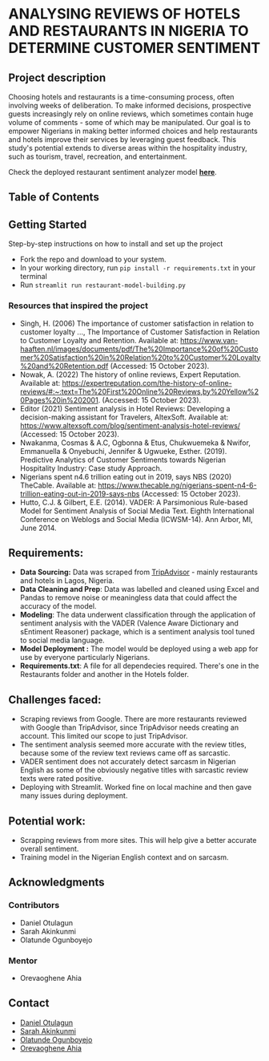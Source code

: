 # ANALYSING REVIEWS OF HOTELS AND RESTAURANTS IN NIGERIA TO DETERMINE CUSTOMER SENTIMENT

## Project description
Choosing hotels and restaurants is a time-consuming process, often involving weeks of deliberation. To make informed decisions, prospective guests increasingly rely on online reviews, which sometimes contain huge volume of comments - some of which may be manipulated. Our goal is to empower Nigerians in making better informed choices and help restaurants and hotels improve their services by leveraging guest feedback. This study's potential extends to diverse areas within the hospitality industry, such as tourism, travel, recreation, and entertainment.

Check the deployed restaurant sentiment analyzer model [**here**](https://lag-rest.streamlit.app/).

## Table of Contents

## Getting Started

Step-by-step instructions on how to install and set up the project

- Fork the repo and download to your system.
- In your working directory, run `pip install -r requirements.txt` in your terminal
- Run `streamlit run restaurant-model-building.py`

### Resources that inspired the project
- Singh, H. (2006) The importance of customer satisfaction in relation to customer loyalty ..., The Importance of Customer Satisfaction in Relation to Customer Loyalty and  Retention. Available at: https://www.van-haaften.nl/images/documents/pdf/The%20Importance%20of%20Customer%20Satisfaction%20in%20Relation%20to%20Customer%20Loyalty%20and%20Retention.pdf (Accessed: 15 October 2023).
- Nowak, A. (2022) The history of online reviews, Expert Reputation. Available at: https://expertreputation.com/the-history-of-online-reviews/#:~:text=The%20First%20Online%20Reviews,by%20Yellow%20Pages%20in%202001. (Accessed: 15 October 2023).
- Editor (2021) Sentiment analysis in Hotel Reviews: Developing a decision-making assistant for Travelers, AltexSoft. Available at: https://www.altexsoft.com/blog/sentiment-analysis-hotel-reviews/ (Accessed: 15 October 2023).
- Nwakanma, Cosmas & A.C, Ogbonna & Etus, Chukwuemeka & Nwifor, Emmanuella & Onyebuchi, Jennifer & Ugwueke, Esther. (2019). Predictive Analytics of Customer Sentiments towards Nigerian Hospitality Industry: Case study Approach.
- Nigerians spent n4.6 trillion eating out in 2019, says NBS (2020) TheCable. Available at: https://www.thecable.ng/nigerians-spent-n4-6-trillion-eating-out-in-2019-says-nbs (Accessed: 15 October 2023).
- Hutto, C.J. & Gilbert, E.E. (2014). VADER: A Parsimonious Rule-based Model for Sentiment Analysis of Social Media Text. Eighth International Conference on Weblogs and Social Media (ICWSM-14). Ann Arbor, MI, June 2014.

## Requirements:
- **Data Sourcing:** Data was scraped from <a href="https://www.tripadvisor.com/">TripAdvisor</a> - mainly restaurants and hotels in Lagos, Nigeria.
- **Data Cleaning and Prep**: Data was labelled and cleaned using Excel and Pandas to remove noise or meaningless data that could affect the accuracy of the model.
- **Modeling**: The data underwent classification through the application of sentiment analysis with the VADER (Valence Aware Dictionary and sEntiment Reasoner) package, which is a sentiment analysis tool tuned to social media language.
- **Model Deployment :** The model would be deployed using a web app for use by everyone particularly Nigerians.
- **Requirements.txt**: A file for all dependecies required. There's one in the Restaurants folder and another in the Hotels folder.

## Challenges faced:
- Scraping reviews from Google. There are more restaurants reviewed with Google than TripAdvisor, since TripAdvisor needs creating an account. This limited our scope to just TripAdvisor.
- The sentiment analysis seemed more accurate with the review titles, because some of the review text reviews came off as sarcastic.
- VADER sentiment does not accurately detect sarcasm in Nigerian English as some of the obviously negative titles with sarcastic review texts were rated positive.
- Deploying with Streamlit. Worked fine on local machine and then gave many issues during deployment. 

## Potential work:
- Scrapping reviews from more sites. This will help give a better accurate overall sentiment.
- Training model in the Nigerian English context and on sarcasm.

## Acknowledgments
### Contributors
- Daniel Otulagun
- Sarah Akinkunmi
- Olatunde Ogunboyejo

### Mentor
- Orevaoghene Ahia


## Contact
- <a href="https://www.linkedin.com/in/otulagun/">Daniel Otulagun </a>
- <a href="https://www.linkedin.com/in/sarah-akinkunmi/">Sarah Akinkunmi </a>
- <a href="https://www.linkedin.com/in/ogunboyejo-olatunde/">Olatunde Ogunboyejo </a>
- <a href="https://www.linkedin.com/in/orevaoghene-ahia/">Orevaoghene Ahia </a> 


